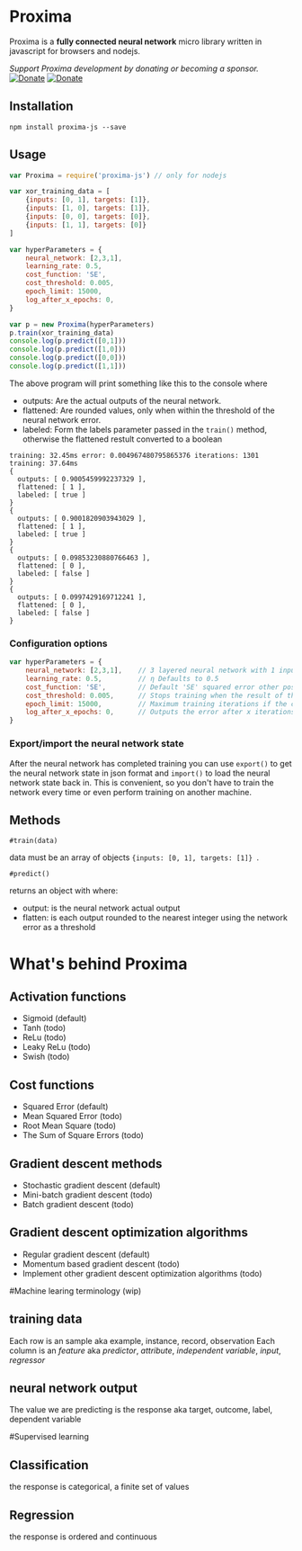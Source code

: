 # Proxima
Proxima is a **fully connected neural network** micro library written in javascript for browsers and nodejs.
 
_Support Proxima development by donating or becoming a sponsor._   
[![Donate](https://img.shields.io/badge/Donate-PayPal-green.svg)](https://www.paypal.com/cgi-bin/webscr?cmd=_donations&business=878QVT5YLAQC2&currency_code=EUR&source=url)
[![Donate](http://img.shields.io/liberapay/patrons/wdrap.svg?logo=liberapay)](https://liberapay.com/wdrap/donate)
 
## Installation
```
npm install proxima-js --save
```
## Usage
```javascript
var Proxima = require('proxima-js') // only for nodejs

var xor_training_data = [
    {inputs: [0, 1], targets: [1]},
    {inputs: [1, 0], targets: [1]},
    {inputs: [0, 0], targets: [0]},
    {inputs: [1, 1], targets: [0]}
]

var hyperParameters = {
    neural_network: [2,3,1],
    learning_rate: 0.5,
    cost_function: 'SE',
    cost_threshold: 0.005,
    epoch_limit: 15000,
    log_after_x_epochs: 0,
}

var p = new Proxima(hyperParameters)
p.train(xor_training_data)
console.log(p.predict([0,1]))
console.log(p.predict([1,0]))
console.log(p.predict([0,0]))
console.log(p.predict([1,1]))
```
The above program will print something like this to the console where
- outputs: Are the actual outputs of the neural network.
- flattened: Are rounded values, only when within the threshold of the neural network error.
- labeled: Form the labels parameter passed in the `train()` method, otherwise the flattened restult converted to a boolean 
```
training: 32.45ms error: 0.004967480795865376 iterations: 1301
training: 37.64ms
{
  outputs: [ 0.9005459992237329 ],
  flattened: [ 1 ],
  labeled: [ true ]
}
{
  outputs: [ 0.9001820903943029 ],
  flattened: [ 1 ],
  labeled: [ true ]
}
{
  outputs: [ 0.09853230880766463 ],
  flattened: [ 0 ],
  labeled: [ false ]
}
{
  outputs: [ 0.0997429169712241 ],
  flattened: [ 0 ],
  labeled: [ false ]
}
```
### Configuration options
```javascript
var hyperParameters = {
    neural_network: [2,3,1],    // 3 layered neural network with 1 input layer with 2 nodes, 1 hidden layer with 3 nodes and 1 output layer with 1 node
    learning_rate: 0.5,         // η Defaults to 0.5
    cost_function: 'SE',        // Default 'SE' squared error other possible values are MSE, RMS and SSE
    cost_threshold: 0.005,      // Stops training when the result of the cost/loss function is less, defaults to 0.05  
    epoch_limit: 15000,         // Maximum training iterations if the cost_threshold in not reached
    log_after_x_epochs: 0,      // Outputs the error after x iterations, 0 means no output
}
```
### Export/import the neural network state
After the neural network has completed training you can use `export()` to get the neural network state in json format 
and `import()` to load the neural network state back in. This is convenient, so you don't have to train the network 
every time or even perform training on another machine.

## Methods
`#train(data)`

data must be an array of objects `{inputs: [0, 1], targets: [1]} `.

`#predict()`

returns an object with where:
- output: is the neural network actual output
- flatten: is each output rounded to the nearest integer using the network error as a threshold

# What's behind Proxima
## Activation functions
- Sigmoid (default)
- Tanh (todo)
- ReLu (todo)
- Leaky ReLu (todo)
- Swish (todo)

## Cost functions
- Squared Error (default)
- Mean Squared Error (todo)
- Root Mean Square (todo)
- The Sum of Square Errors (todo)

## Gradient descent methods
- Stochastic gradient descent (default)
- Mini-batch gradient descent (todo)
- Batch gradient descent (todo)

## Gradient descent optimization algorithms
- Regular gradient descent (default)
- Momentum based gradient descent (todo)             
- Implement other gradient descent optimization algorithms (todo)
 
#Machine learing terminology (wip)
## training data
Each row is an sample aka example, instance, record, observation
Each column is an _feature_ aka _predictor_, _attribute_, _independent variable_, _input_, _regressor_

## neural network output
The value we are predicting is the response aka target, outcome, label, dependent variable

#Supervised learning

## Classification
the response is categorical, a finite set of values
## Regression
the response is ordered and continuous
